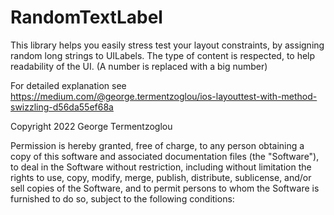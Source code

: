 # RandomTextLabel

This library helps you easily stress test your layout constraints, by assigning random long strings to UILabels.
The type of content is respected, to help readability of the UI. (A number is replaced with a big number)

For detailed explanation see https://medium.com/@george.termentzoglou/ios-layouttest-with-method-swizzling-d56da55ef68a

Copyright 2022 George Termentzoglou

Permission is hereby granted, free of charge, to any person obtaining a copy of this software and associated documentation files (the "Software"), to deal in the Software without restriction, including without limitation the rights to use, copy, modify, merge, publish, distribute, sublicense, and/or sell copies of the Software, and to permit persons to whom the Software is furnished to do so, subject to the following conditions:
